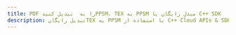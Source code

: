---title: PDF را به  تبدیل کنیدPPSM، TEX به PPSM مبدل رایگان یا C++ SDKdescription: تبدیل رایگانTEX به PPSM با استفاده از C++ Cloud APIs & SDK همچنین اسناد PDF را در Cloud ایجاد، ویرایش و رندر کنید.---